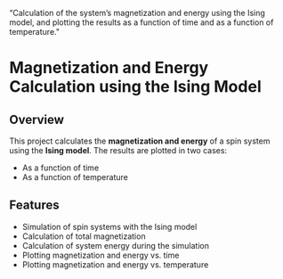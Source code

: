 “Calculation of the system’s magnetization and energy using the Ising model, and
plotting the results as a function of time and as a function of temperature."
# Magnetization and Energy Calculation using the Ising Model

## Overview
This project calculates the **magnetization and energy** of a spin system using the
**Ising model**.
The results are plotted in two cases:
- As a function of time
- As a function of temperature

## Features
- Simulation of spin systems with the Ising model
- Calculation of total magnetization
- Calculation of system energy during the simulation
- Plotting magnetization and energy vs. time
- Plotting magnetization and energy vs. temperature
